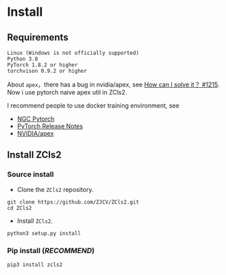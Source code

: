 
# Install

## Requirements

    Linux (Windows is not officially supported)
    Python 3.8
    PyTorch 1.8.2 or higher
    torchvison 0.9.2 or higher

About `apex`，there has a bug in nvidia/apex, see [How can I solve it？ #1215](https://github.com/NVIDIA/apex/issues/1215). Now i use pytorch naive apex util in ZCls2.

I recommend people to use docker training environment, see

* [NGC Pytorch](https://catalog.ngc.nvidia.com/orgs/nvidia/containers/pytorch)
* [PyTorch Release Notes](https://docs.nvidia.com/deeplearning/frameworks/pytorch-release-notes/index.html)
* [NVIDIA/apex](https://github.com/NVIDIA/apex)

## Install ZCls2

### Source install

* Clone the `ZCls2` repository.

```
git clone https://github.com/ZJCV/ZCls2.git
cd ZCls2
```

* Install `ZCls2`.

```
python3 setup.py install
```

### Pip install (*RECOMMEND*)

```python
pip3 install zcls2
```